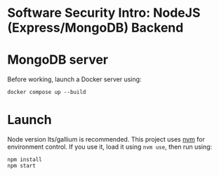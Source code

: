 # Software Security Intro: NodeJS (Express/MongoDB) Backend

# MongoDB server

Before working, launch a Docker server using:

```shell
docker compose up --build
```

# Launch

Node version lts/gallium is recommended. This project uses
[nvm](https://github.com/nvm-sh/nvm) for environment control. If you use it,
load it using `nvm use`, then run using:

```shell
npm install
npm start
```
